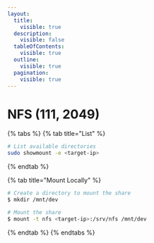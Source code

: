 ```yaml
---
layout:
  title:
    visible: true
  description:
    visible: false
  tableOfContents:
    visible: true
  outline:
    visible: true
  pagination:
    visible: true
---
```


# NFS (111, 2049)

{% tabs %}
{% tab title="List" %}
```bash
# List available directories
sudo showmount -e <target-ip>
```
{% endtab %}

{% tab title="Mount Locally" %}
```bash
# Create a directory to mount the share
$ mkdir /mnt/dev

# Mount the share
$ mount -t nfs <target-ip>:/srv/nfs /mnt/dev
```
{% endtab %}
{% endtabs %}
